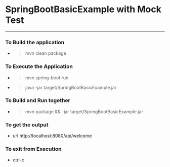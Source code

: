 # SpringBootBasicExample with Mock Test

---

### To Build the application 
* >mvn clean package 

### To Execute the Application
* >mvn spring-boot:run
* >java -jar target/SpringBootBasicExample.jar

### To Build and Run together 
* > mvn package && -jar target/SpringBootBasicExample.jar

### To get the output
* url http://localhost:8080/api/welcome

### To exit from Execution
* ctrl-c

